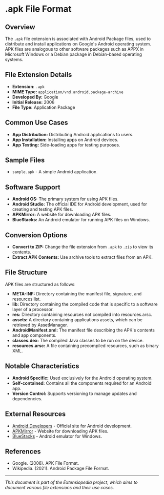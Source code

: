 # .apk File Format

## Overview

The `.apk` file extension is associated with Android Package files, used to distribute and install applications on Google's Android operating system. APK files are analogous to other software packages such as APPX in Microsoft Windows or a Debian package in Debian-based operating systems.

## File Extension Details

- **Extension:** `.apk`
- **MIME Type:** `application/vnd.android.package-archive`
- **Developed By:** Google
- **Initial Release:** 2008
- **File Type:** Application Package

## Common Use Cases

- **App Distribution:** Distributing Android applications to users.
- **App Installation:** Installing apps on Android devices.
- **App Testing:** Side-loading apps for testing purposes.

## Sample Files

- `sample.apk` - A simple Android application.

## Software Support

- **Android OS:** The primary system for using APK files.
- **Android Studio:** The official IDE for Android development, used for creating and testing APK files.
- **APKMirror:** A website for downloading APK files.
- **BlueStacks:** An Android emulator for running APK files on Windows.

## Conversion Options

- **Convert to ZIP:** Change the file extension from `.apk` to `.zip` to view its contents.
- **Extract APK Contents:** Use archive tools to extract files from an APK.

## File Structure

APK files are structured as follows:
- **META-INF:** Directory containing the manifest file, signature, and resources list.
- **lib:** Directory containing the compiled code that is specific to a software layer of a processor.
- **res:** Directory containing resources not compiled into resources.arsc.
- **assets:** A directory containing applications assets, which can be retrieved by AssetManager.
- **AndroidManifest.xml:** The manifest file describing the APK's contents and app components.
- **classes.dex:** The compiled Java classes to be run on the device.
- **resources.arsc:** A file containing precompiled resources, such as binary XML.

## Notable Characteristics

- **Android Specific:** Used exclusively for the Android operating system.
- **Self-contained:** Contains all the components required for an Android app.
- **Version Control:** Supports versioning to manage updates and dependencies.

## External Resources

- [Android Developers](https://developer.android.com/) - Official site for Android development.
- [APKMirror](https://www.apkmirror.com/) - Website for downloading APK files.
- [BlueStacks](https://www.bluestacks.com/) - Android emulator for Windows.

## References

- Google. (2008). APK File Format.
- Wikipedia. (2021). Android Package File Format.

---

*This document is part of the Extensiopedia project, which aims to document various file extensions and their use cases.*
